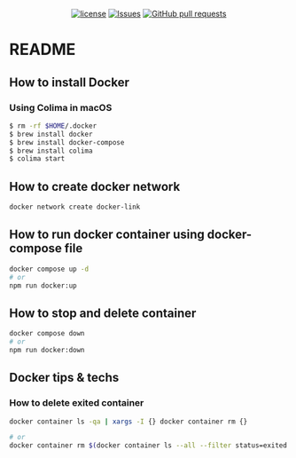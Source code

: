 <p align="center">
  <a href="https://github.com/mingyuchoo/docker-composes/blob/main/LICENSE"><img alt="license" src="https://img.shields.io/github/license/mingyuchoo/docker-composes"/></a>
  <a href="https://github.com/mingyuchoo/docker-composes/issues"><img alt="Issues" src="https://img.shields.io/github/issues/mingyuchoo/docker-composes?color=appveyor" /></a>
  <a href="https://github.com/mingyuchoo/docker-composes/pulls"><img alt="GitHub pull requests" src="https://img.shields.io/github/issues-pr/mingyuchoo/docker-composes?color=appveyor" /></a>
</p>

# README

## How to install Docker

### Using Colima in macOS

```bash
$ rm -rf $HOME/.docker
$ brew install docker
$ brew install docker-compose
$ brew install colima
$ colima start
```


## How to create docker network

```bash
docker network create docker-link
```

## How to run docker container using docker-compose file

```bash
docker compose up -d
# or
npm run docker:up
```

## How to stop and delete container

```bash
docker compose down
# or
npm run docker:down
```

## Docker tips & techs

### How to delete exited container

```bash
docker container ls -qa | xargs -I {} docker container rm {}

# or
docker container rm $(docker container ls --all --filter status=exited --filter status=created --quiet)
```
